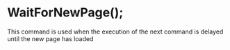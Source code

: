 # WaitForNewPage();



This command is used when the execution of the next command is delayed until the new page has loaded 